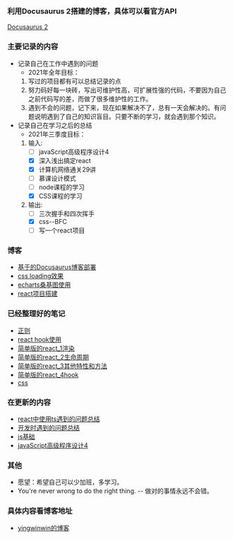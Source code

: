 ### 利用Docusaurus 2搭建的博客，具体可以看官方API
[Docusaurus 2](https://v2.docusaurus.io/)

### 主要记录的内容
- 记录自己在工作中遇到的问题
    - 2021年全年目标：
    1. 写过的项目都有可以总结记录的点
    2. 努力码好每一块砖，写出可维护性高，可扩展性强的代码，不要因为自己之前代码写的差，而做了很多维护性的工作。
    3. 遇到不会的问题，记下来，现在如果解决不了，总有一天会解决的。有问题说明遇到了自己的知识盲目。只要不断的学习，就会遇到那个知识。
- 记录自己在学习之后的总结
    - 2021年三季度目标：
    1. 输入: 
       - [ ] javaScript高级程序设计4
       - [x] 深入浅出搞定react
       - [x] 计算机网络通关29讲
       - [ ] 慕课设计模式
       - [ ] node课程的学习
       - [x] CSS课程的学习
    2. 输出:
       - [ ] 三次握手和四次挥手
       - [x] css--BFC
       - [ ] 写一个react项目
### 博客
- [基于的Docusaurus博客部署](https://yingwinwin.github.io/blog/%E4%BD%BF%E7%94%A8docusaurus%E6%90%AD%E5%BB%BA%E5%8D%9A%E5%AE%A2%EF%BC%8C%E5%B9%B6%E9%83%A8%E7%BD%B2%E5%88%B0github%20pages)
- [css loading效果](https://yingwinwin.github.io/blog/%E4%BD%BF%E7%94%A8css3%E5%81%9A%E4%B8%80%E4%B8%AAloading%E6%95%88%E6%9E%9C)
- [echarts桑基图使用](https://yingwinwin.github.io/blog/echarts%E6%A1%91%E5%9F%BA%E5%9B%BE%E7%9A%84%E4%BD%BF%E7%94%A8%E5%92%8C%E6%80%BB%E7%BB%93)
- [react项目搭建](https://yingwinwin.github.io/blog/react%E9%A1%B9%E7%9B%AE%E6%90%AD%E5%BB%BA)

### 已经整理好的笔记
- [正则](https://yingwinwin.github.io/docs/)
- [react hook使用](https://yingwinwin.github.io/docs/reactHook)
- [简单版的react_1渲染](https://yingwinwin.github.io/docs/react_render)
- [简单版的react_2生命周期](https://yingwinwin.github.io/docs/react_lifecycle)
- [简单版的react_3其他特性和方法](https://yingwinwin.github.io/docs/react_advance)
- [简单版的react_4hook](https://yingwinwin.github.io/docs/react_hooks)
- [css](https://yingwinwin.github.io/docs/css_definition)

### 在更新的内容
- [react中使用ts遇到的问题总结](https://yingwinwin.github.io/docs/reactUseTs)
- [开发时遇到的问题总结](https://yingwinwin.github.io/docs/errors)
- [js基础](https://yingwinwin.github.io/docs/js_base)
- [javaScript高级程序设计4](https://yingwinwin.github.io/docs/js4)
### 其他

- 愿望：希望自己可以少加班，多学习。
- You're never wrong to do the right thing. -- 做对的事情永远不会错。
### 具体内容看博客地址
- [yingwinwin的博客](https://yingwinwin.github.io/)
